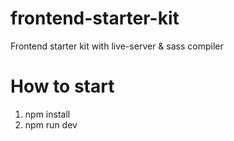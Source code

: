 # frontend-starter-kit
Frontend starter kit with live-server &amp; sass compiler

# How to start

1. npm install
2. npm run dev
